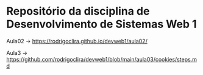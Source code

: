 # Repositório da disciplina de Desenvolvimento de Sistemas Web 1


Aula02 -> https://rodrigoclira.github.io/devweb1/aula02/

Aula3 -> https://github.com/rodrigoclira/devweb1/blob/main/aula03/cookies/steps.md 
